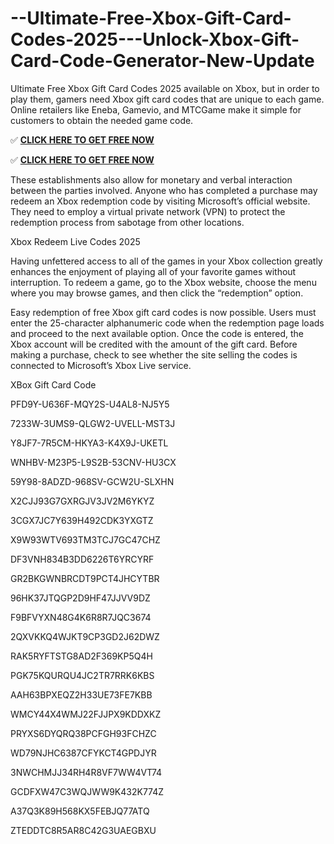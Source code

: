 # --Ultimate-Free-Xbox-Gift-Card-Codes-2025---Unlock-Xbox-Gift-Card-Code-Generator-New-Update
Ultimate Free Xbox Gift Card Codes 2025 available on Xbox, but in order to play them, gamers need Xbox gift card codes that are unique to each game. Online retailers like Eneba, Gamevio, and MTCGame make it simple for customers to obtain the needed game code.


✅ **[CLICK HERE TO GET FREE NOW](https://toree.xyz/xbox/)**

✅ **[CLICK HERE TO GET FREE NOW](https://toree.xyz/xbox/)**


These establishments also allow for monetary and verbal interaction between the parties involved. Anyone who has completed a purchase may redeem an Xbox redemption code by visiting Microsoft’s official website. They need to employ a virtual private network (VPN) to protect the redemption process from sabotage from other locations.

Xbox Redeem Live Codes 2025

Having unfettered access to all of the games in your Xbox collection greatly enhances the enjoyment of playing all of your favorite games without interruption. To redeem a game, go to the Xbox website, choose the menu where you may browse games, and then click the “redemption” option.

Easy redemption of free Xbox gift card codes is now possible. Users must enter the 25-character alphanumeric code when the redemption page loads and proceed to the next available option. Once the code is entered, the Xbox account will be credited with the amount of the gift card. Before making a purchase, check to see whether the site selling the codes is connected to Microsoft’s Xbox Live service.

XBox Gift Card Code

PFD9Y-U636F-MQY2S-U4AL8-NJ5Y5

7233W-3UMS9-QLGW2-UVELL-MST3J

Y8JF7-7R5CM-HKYA3-K4X9J-UKETL

WNHBV-M23P5-L9S2B-53CNV-HU3CX

59Y98-8ADZD-968SV-GCW2U-SLXHN

X2CJJ93G7GXRGJV3JV2M6YKYZ

3CGX7JC7Y639H492CDK3YXGTZ

X9W93WTV693TM3TCJ7GC47CHZ

DF3VNH834B3DD6226T6YRCYRF

GR2BKGWNBRCDT9PCT4JHCYTBR

96HK37JTQGP2D9HF47JJVV9DZ

F9BFVYXN48G4K6R8R7JQC3674

2QXVKKQ4WJKT9CP3GD2J62DWZ

RAK5RYFTSTG8AD2F369KP5Q4H

PGK75KQURQU4JC2TR7RRK6KBS

AAH63BPXEQZ2H33UE73FE7KBB

WMCY44X4WMJ22FJJPX9KDDXKZ

PRYXS6DYQRQ38PCFGH93FCHZC

WD79NJHC6387CFYKCT4GPDJYR

3NWCHMJJ34RH4R8VF7WW4VT74

GCDFXW47C3WQJWW9K432K774Z

A37Q3K89H568KX5FEBJQ77ATQ

ZTEDDTC8R5AR8C42G3UAEGBXU

